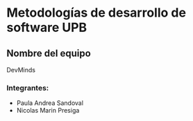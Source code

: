 # Metodologías de desarrollo de software UPB

## Nombre del equipo
DevMinds

### Integrantes:
- Paula Andrea Sandoval
- Nicolas Marin Presiga
